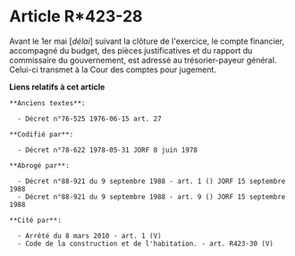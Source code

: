 # Article R*423-28

Avant le 1er mai [*délai*] suivant la clôture de l'exercice, le compte financier, accompagné du budget, des pièces
justificatives et du rapport du commissaire du gouvernement, est adressé au trésorier-payeur général. Celui-ci transmet à la
Cour des comptes pour jugement.

**Liens relatifs à cet article**

	**Anciens textes**:

	  - Décret n°76-525 1976-06-15 art. 27

	**Codifié par**:

	  - Décret n°78-622 1978-05-31 JORF 8 juin 1978

	**Abrogé par**:

	  - Décret n°88-921 du 9 septembre 1988 - art. 1 () JORF 15 septembre 1988
	  - Décret n°88-921 du 9 septembre 1988 - art. 9 () JORF 15 septembre 1988

	**Cité par**:

	  - Arrêté du 8 mars 2010 - art. 1 (V)
	  - Code de la construction et de l'habitation. - art. R423-30 (V)
